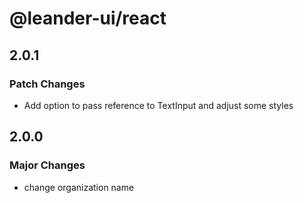 # @leander-ui/react

## 2.0.1

### Patch Changes

- Add option to pass reference to TextInput and adjust some styles

## 2.0.0

### Major Changes

- change organization name
